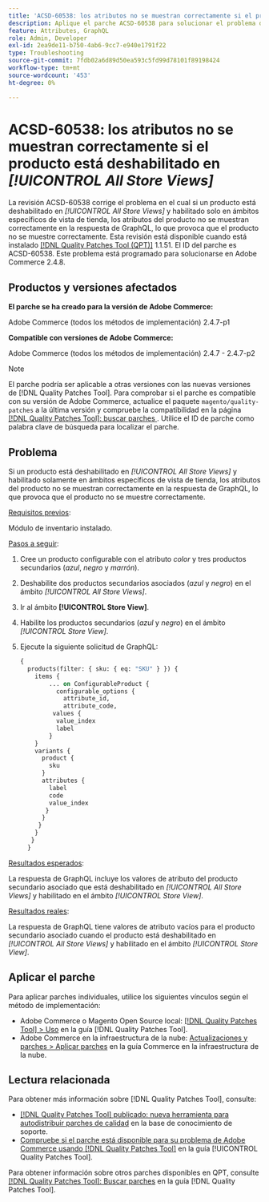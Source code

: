 ```yaml
---
title: 'ACSD-60538: los atributos no se muestran correctamente si el producto está deshabilitado en [!UICONTROL All Store Views]'
description: Aplique el parche ACSD-60538 para solucionar el problema de Adobe Commerce donde, si un producto está deshabilitado en *Todas las vistas de tienda* y solo está habilitado en ámbitos específicos de vista de tienda, los atributos del producto no se muestran correctamente en la respuesta de GraphQL, lo que provoca que el producto no se muestre correctamente.
feature: Attributes, GraphQL
role: Admin, Developer
exl-id: 2ea9de11-b750-4ab6-9cc7-e940e1791f22
type: Troubleshooting
source-git-commit: 7fdb02a6d89d50ea593c5fd99d78101f89198424
workflow-type: tm+mt
source-wordcount: '453'
ht-degree: 0%

---
```


# ACSD-60538: los atributos no se muestran correctamente si el producto está deshabilitado en *[!UICONTROL All Store Views]*

La revisión ACSD-60538 corrige el problema en el cual si un producto está deshabilitado en *[!UICONTROL All Store Views]* y habilitado solo en ámbitos específicos de vista de tienda, los atributos del producto no se muestran correctamente en la respuesta de GraphQL, lo que provoca que el producto no se muestre correctamente. Esta revisión está disponible cuando está instalado [[!DNL Quality Patches Tool (QPT)]](https://experienceleague.adobe.com/es/docs/commerce-operations/tools/quality-patches-tool/quality-patches-tool-to-self-serve-quality-patches) 1.1.51. El ID del parche es ACSD-60538. Este problema está programado para solucionarse en Adobe Commerce 2.4.8.

## Productos y versiones afectados

**El parche se ha creado para la versión de Adobe Commerce:**

Adobe Commerce (todos los métodos de implementación) 2.4.7-p1

**Compatible con versiones de Adobe Commerce:**

Adobe Commerce (todos los métodos de implementación) 2.4.7 - 2.4.7-p2

>[!NOTE]
>
>El parche podría ser aplicable a otras versiones con las nuevas versiones de [!DNL Quality Patches Tool]. Para comprobar si el parche es compatible con su versión de Adobe Commerce, actualice el paquete `magento/quality-patches` a la última versión y compruebe la compatibilidad en la página [[!DNL Quality Patches Tool]: buscar parches ](https://experienceleague.adobe.com/tools/commerce-quality-patches/index.html?lang=es). Utilice el ID de parche como palabra clave de búsqueda para localizar el parche.

## Problema

Si un producto está deshabilitado en *[!UICONTROL All Store Views]* y habilitado solamente en ámbitos específicos de vista de tienda, los atributos del producto no se muestran correctamente en la respuesta de GraphQL, lo que provoca que el producto no se muestre correctamente.

<u>Requisitos previos</u>:

Módulo de inventario instalado.

<u>Pasos a seguir</u>:

1. Cree un producto configurable con el atributo *color* y tres productos secundarios (*azul*, *negro* y *marrón*).
1. Deshabilite dos productos secundarios asociados (*azul* y *negro*) en el ámbito *[!UICONTROL All Store Views]*.
1. Ir al ámbito **[!UICONTROL Store View]**.
1. Habilite los productos secundarios (*azul* y *negro*) en el ámbito *[!UICONTROL Store View]*.
1. Ejecute la siguiente solicitud de GraphQL:

   ```GraphQL
   {
     products(filter: { sku: { eq: "SKU" } }) {
       items {
           ... on ConfigurableProduct {
             configurable_options {
               attribute_id,
               attribute_code,
            values {
             value_index
             label
           }
       }
       variants {
         product {
           sku
         }
         attributes {
           label
           code
           value_index
          }
         }
        }
       }
      }
     }  
   ```

<u>Resultados esperados</u>:

La respuesta de GraphQL incluye los valores de atributo del producto secundario asociado que está deshabilitado en *[!UICONTROL All Store Views]* y habilitado en el ámbito *[!UICONTROL Store View]*.

<u>Resultados reales</u>:

La respuesta de GraphQL tiene valores de atributo vacíos para el producto secundario asociado cuando el producto está deshabilitado en *[!UICONTROL All Store Views]* y habilitado en el ámbito *[!UICONTROL Store View]*.

## Aplicar el parche

Para aplicar parches individuales, utilice los siguientes vínculos según el método de implementación:

* Adobe Commerce o Magento Open Source local: [[!DNL Quality Patches Tool] > Uso](/help/tools/quality-patches-tool/usage.md) en la guía [!DNL Quality Patches Tool].
* Adobe Commerce en la infraestructura de la nube: [Actualizaciones y parches > Aplicar parches](https://experienceleague.adobe.com/docs/commerce-cloud-service/user-guide/develop/upgrade/apply-patches.html?lang=es) en la guía Commerce en la infraestructura de la nube.

## Lectura relacionada

Para obtener más información sobre [!DNL Quality Patches Tool], consulte:

* [[!DNL Quality Patches Tool] publicado: nueva herramienta para autodistribuir parches de calidad](https://experienceleague.adobe.com/es/docs/commerce-operations/tools/quality-patches-tool/quality-patches-tool-to-self-serve-quality-patches) en la base de conocimiento de soporte.
* [Compruebe si el parche está disponible para su problema de Adobe Commerce usando [!DNL Quality Patches Tool]](/help/tools/quality-patches-tool/patches-available-in-qpt/check-patch-for-magento-issue-with-magento-quality-patches.md) en la guía [!UICONTROL Quality Patches Tool].


Para obtener información sobre otros parches disponibles en QPT, consulte [[!DNL Quality Patches Tool]: Buscar parches](https://experienceleague.adobe.com/tools/commerce-quality-patches/index.html?lang=es) en la guía [!DNL Quality Patches Tool].
